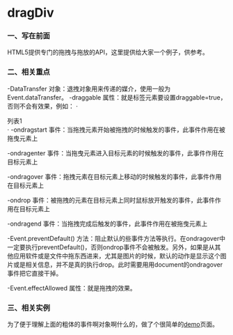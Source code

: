 # dragDiv
### 一、写在前面
HTML5提供专门的拖拽与拖放的API，这里提供给大家一个例子，供参考。
### 二、相关重点
-DataTransfer 对象：退拽对象用来传递的媒介，使用一般为Event.dataTransfer。
-draggable 属性：就是标签元素要设置draggable=true，否则不会有效果，例如：
·
<div title="拖拽我" draggable="true">列表1</div>
·
-ondragstart 事件：当拖拽元素开始被拖拽的时候触发的事件，此事件作用在被拖曳元素上

-ondragenter 事件：当拖曳元素进入目标元素的时候触发的事件，此事件作用在目标元素上

-ondragover 事件：拖拽元素在目标元素上移动的时候触发的事件，此事件作用在目标元素上

-ondrop 事件：被拖拽的元素在目标元素上同时鼠标放开触发的事件，此事件作用在目标元素上

-ondragend 事件：当拖拽完成后触发的事件，此事件作用在被拖曳元素上

-Event.preventDefault() 方法：阻止默认的些事件方法等执行。在ondragover中一定要执行preventDefault()，否则ondrop事件不会被触发。另外，如果是从其他应用软件或是文件中拖东西进来，尤其是图片的时候，默认的动作是显示这个图片或是相关信息，并不是真的执行drop。此时需要用用document的ondragover事件把它直接干掉。

-Event.effectAllowed 属性：就是拖拽的效果。

### 三、相关实例

为了便于理解上面的粗体的事件啊对象啊什么的，做了个很简单的[demo](http://www.renjie.net.cn/example/dragDiv/)页面。

